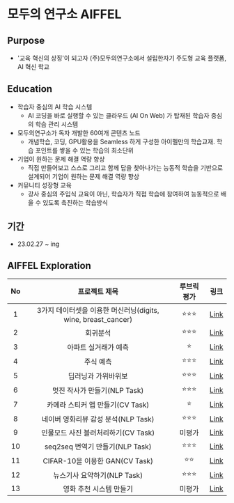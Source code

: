 # 모두의 연구소 AIFFEL

## Purpose
- '교육 혁신의 상징'이 되고자 (주)모두의연구소에서 설립한자기 주도형 교육 플랫폼, AI 혁신 학교

## Education
- 학습자 중심의 AI 학습 시스템
  - AI 코딩을 바로 실행할 수 있는 클라우드 (AI On Web) 가 탑재된 학습자 중심의 학습 관리 시스템
- 모두의연구소가 독자 개발한 60여개 콘텐츠 노드
  - 개념학습, 코딩, GPU활용을 Seamless 하게 구성한 아이펠만의 학습교재. 학습 포인트를 쌓을 수 있는 학습의 최소단위
- 기업이 원하는 문제 해결 역량 향상
  - 직접 만들어보고 스스로 그리고 함께 답을 찾아나가는 능동적 학습을 기반으로 설계되어 기업이 원하는 문제 해결 역량 향상
- 커뮤니티 성장형 교육
  - 강사 중심의 주입식 교육이 아닌, 학습자가 직접 학습에 참여하여 능동적으로 배울 수 있도록 촉진하는 학습방식
  
## 기간
- 23.02.27 ~ ing

## AIFFEL Exploration
  
|No|프로젝트 제목|루브릭 평가|링크|
|:---:|:---:|:---:|:---:|
|1|3가지 데이터셋을 이용한 머신러닝(digits, wine, breast_cancer)|:star::star::star:|[Link](https://github.com/leee-SeungHyeon/Exploration/blob/master/%5BE_01%5D_iris_exploration.ipynb)|
|2|회귀분석|:star::star::star:|[Link](https://github.com/leee-SeungHyeon/Exploration/blob/master/%5BE_02%5D_bike_exploration.ipynb)|
|3|아파트 실거래가 예측|:star:|[Link](https://github.com/leee-SeungHyeon/Exploration/blob/master/%5BE_03%5D_House_price_exploration.ipynb)|
|4|주식 예측|:star::star::star:|[Link](https://github.com/leee-SeungHyeon/Exploration/blob/master/%5BE_04%5D_stock_exploration.ipynb)|
|5|딥러닝과 가위바위보|:star::star::star:|[Link](https://github.com/leee-SeungHyeon/Exploration/blob/master/%5BE_05%5D_rock_scissor_paper_exploration.ipynb)|
|6|멋진 작사가 만들기(NLP Task)|:star::star::star:|[Link](https://github.com/leee-SeungHyeon/Exploration/blob/master/%5BE_06%5D_AI_Lyricister_exploration.ipynb)|
|7|카메라 스티커 앱 만들기(CV Task)|:star:|[Link](https://github.com/leee-SeungHyeon/Exploration/blob/master/%5BE_07%5D_camera_sticker_maker.ipynb)|
|8|네이버 영화리뷰 감성 분석(NLP Task)|:star::star::star:|[Link](https://github.com/leee-SeungHyeon/Exploration/blob/master/%5BE_08%5D_naver_movie_review.ipynb)|
|9|인물모드 사진 블러처리하기(CV Task)|미평가|[Link](https://github.com/leee-SeungHyeon/Exploration/blob/master/%5BE_09%5D_Create_a_picture.ipynb)|
|10|seq2seq 번역기 만들기(NLP Task)|:star::star::star:|[Link](https://github.com/leee-SeungHyeon/Exploration/blob/master/%5BE_10%5D_Creating%20a%20Translator.ipynb)|
|11|CIFAR-10을 이용한 GAN(CV Task)|:star::star:|[Link](https://github.com/leee-SeungHyeon/Exploration/blob/master/%5BE_11%5D_new_fashion.ipynb)|
|12|뉴스기사 요약하기(NLP Task)|:star::star::star:|[Link](https://github.com/leee-SeungHyeon/Exploration/blob/master/%5BE_12%5D_news_summarization.ipynb)|
|13|영화 추천 시스템 만들기|미평가|[Link](https://github.com/leee-SeungHyeon/Exploration/blob/master/%5BE_13%5D_Recommended%20System.ipynb)|
